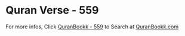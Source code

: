 # Quran Verse - 559 

For more infos, Click [QuranBookk - 559](https://www.quranbookk.com/quran/search?q=559) to Search at [QuranBookk.com](http://quranbookk.com/)
